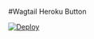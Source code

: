 #Wagtail Heroku Button

[![Deploy](https://www.herokucdn.com/deploy/button.png)](https://heroku.com/deploy?template=https://github.com/dani4ko/wagtail-heroku)

